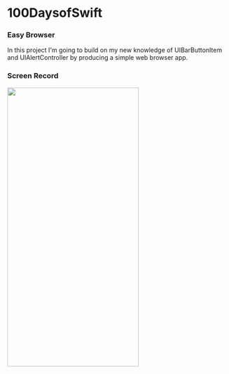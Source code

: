 # 100DaysofSwift
### Easy Browser
In this project I'm going to build on my new knowledge of UIBarButtonItem and UIAlertController by producing a simple web browser app. 
### Screen Record
<img src="https://user-images.githubusercontent.com/100798803/160251749-b70ef05c-0dd2-437b-afbf-834f6adf33ac.gif" width="300" height="635"/>
